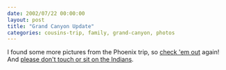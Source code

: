 ```yaml
---
date: 2002/07/22 00:00:00
layout: post
title: "Grand Canyon Update"
categories: cousins-trip, family, grand-canyon, photos
---
```


I found some more pictures from the Phoenix trip, so [check 'em out](http://kurup.org/photo/album?album_id=5317) again! And [please don't touch or sit on the Indians](http://kurup.org/photo/photo?photo_id=2995).
